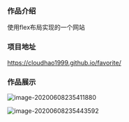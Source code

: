 ### 作品介绍

使用flex布局实现的一个网站

### 项目地址

https://cloudhao1999.github.io/favorite/

### 作品展示

![image-20200608235411880](https://gitee.com/cyh199910/personal_picture_bed/raw/master/img/image-20200608235411880.png)

![image-20200608235443592](https://gitee.com/cyh199910/personal_picture_bed/raw/master/img/image-20200608235443592.png)